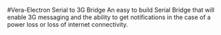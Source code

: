 #Vera-Electron Serial to 3G Bridge
An easy to build Serial Bridge that will enable 3G messaging and the ability to get notifications in the case of a power loss or loss of internet connectivity.
